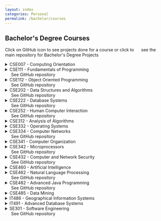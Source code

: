 ```yaml
---
layout: index
categories: Personal
permalink: /bachelor/courses
---
```


## Bachelor's Degree Courses

Click on GitHub icon to see projects done for a course or click to <a href="https://github.com/melikegecer/BachelorsProjects" class="fa fa-github" style="font-size: 20px; margin-top: 5px; margin-left: 10px;margin-right: 10px" target="_blank"></a> see the main repository for Bachelor's Degree Projects

<details>
<summary>
CSE007 - Computing Orientation
</summary>
Introduction to the field of comuting. Overview of computing and their dependencies. Overview of the industrial practice of computing.
<br>
<br>
</details>

<details>
<summary>
CSE111 - Fundamentals of Programming 
<div class="tooltip">
<a href="https://github.com/melikegecer/BachelorsProjects/tree/master/CSE111_Fundamentals_of_Programming" class="fa fa-github" style="font-size: 20px; margin-top: 5px; margin-left: 10px;margin-right: 10px" target="_blank"></a>
<span class="tooltiptext">See GitHub repository</span>
</div>
</summary>
Introduction to computers, computer programs and the Java language, identifiers, variables, assignment statements, constants, data types, casting, selections, loops, methods, arrays, strings and characters.
<br>
Technologies used; Java 7 and Dr.Java
<br>
<br>
</details>

<details>
<summary>
CSE112 - Object Oriented Programming
<div class="tooltip">
<a href="https://github.com/melikegecer/BachelorsProjects/tree/master/CSE112_Object_Oriented_Programming" class="fa fa-github" style="font-size: 20px; margin-top: 5px; margin-left: 10px;margin-right: 10px" target="_blank"></a>
<span class="tooltiptext">See GitHub repository</span>
</div>
</summary>
Objects and classes, constructors, static variables, constants and methods, visibility modifiers, passing objects and object arrays to methods, immutability, variable scopes, class abstraction and encapsulation, super and subclass concepts, inheritance, polymorphism, overriding, overloading, abstract classes, object-oriented design.
<br>
Technologies used; Java 7, UML Editor and NetBeans IDE
<br>
<br>
</details>

<details>
<summary>
CSE202 - Data Structures and Algorithms
<div class="tooltip">
<a href="https://github.com/melikegecer/BachelorsProjects/tree/master/CSE202_Data_Structures_and_Algorithms" class="fa fa-github" style="font-size: 20px; margin-top: 5px; margin-left: 10px;margin-right: 10px" target="_blank"></a>
<span class="tooltiptext">See GitHub repository</span>
</div>
</summary>
Algorithm analysis, linked lists, stacks, queues, trees, hashing, priority queues, sorting, graph data structures and graph algorithms.
<br>
Technologies used; Java 7 and NetBeans IDE
<br>
<br>
</details>

<details>  
<summary>
CSE222 - Database Systems
<div class="tooltip">
<a href="https://github.com/melikegecer/BachelorsProjects/tree/master/CSE222_Database_Systems" class="fa fa-github" style="font-size: 20px; margin-top: 5px; margin-left: 10px;margin-right: 10px" target="_blank"></a>
<span class="tooltiptext">See GitHub repository</span>
</div>
</summary>  
Entity-relationship model, database conceptual design, relational algebra, SQL, storage and indexing, B+ trees, hash indexes, query evaluation, external sorting, query optimization, normalization.
<br>
Technologies used; MySQL, Java 7, JDBC, SQL and NetBeans IDE
<br>
<br>
</details>

<details>  
<summary>
CSE252 - Human Computer Interaction
<div class="tooltip">
<a href="https://github.com/melikegecer/BachelorsProjects/tree/master/CSE252_Human_Computer_Interaction" class="fa fa-github" style="font-size: 20px; margin-top: 5px; margin-left: 10px;margin-right: 10px" target="_blank"></a>
<span class="tooltiptext">See GitHub repository</span>
</div>
</summary>  
Principles of human computer interaction. Elements of interactive computer systems, windows, and input devices. Window systems and dialogue control. Design of dialogues for interactive systems. Psychological, physiological, linguistic, and perceptual factors. Advantages and disadvantages of various interaction techniques, command language syntaxes, and data presentations. Design methodology and guidelines.
<br>
Technologies used; Java 8, Java FX, NetBeans IDE and Processing
<br>
<br>
</details>

<details>  
<summary>
CSE312 - Analysis of Algorithms
</summary>  
Divide-and-conquer strategy, graph algorithms, depth first search, breadth first search, shortest path algorithms, greedy strategy, dynamic programming, linear programming, numeric algorithms, NP-complete problems, approximation algorithms.
<br>
<br>
</details>

<details>  
<summary>
CSE332 - Operating Systems
</summary>  
Process abstraction, program loading and execution, multithreading, scheduling, synchronization, memory management, file systems, mass storage, I/O systems.
<br>
<br>
</details>

<details>  
<summary>
CSE334 - Computer Networks
<div class="tooltip">
<a href="https://github.com/melikegecer/BachelorsProjects/tree/master/CSE334_Computer_Networks" class="fa fa-github" style="font-size: 20px; margin-top: 5px; margin-left: 10px;margin-right: 10px" target="_blank"></a>
<span class="tooltiptext">See GitHub repository</span>
</div>
</summary>  
Network architecture, network protocols, application layer, transport, congestion, routing, link protocols, multiple access, overview of communication architectures.
<br>
Technologies used; Java 8 and NetBeans IDE
<br>
<br>
</details>

<details>  
<summary>
CSE341 - Computer Organization
</summary>  
Assembly language, computer arithmetic, datapath and control, pipelining, memory hierarchy, cache.
<br>
<br>
</details>

<details>  
<summary>
CSE342 - Microprocessors
<div class="tooltip">
<a href="https://github.com/melikegecer/BachelorsProjects/tree/master/CSE342_Microprocessors" class="fa fa-github" style="font-size: 20px; margin-top: 5px; margin-left: 10px;margin-right: 10px" target="_blank"></a>
<span class="tooltiptext">See GitHub repository</span>
</div>
</summary>  
Elements of microprocessor systems. Hardware and software analysis. Addressing techniques. Input/Output devices. Communication busses and links. Design of microprocessor based systems. Laboratory experiments and applications of microprocessor based systems and single board microcomputer systems: Arithmetic operations, loops, moving blocks of memory, stack and subroutines, parallel I/O, interrupts, timer operations.
<br>
Technologies used; Arduino IDE, C++
<br>
<br>
</details>

<details>  
<summary>
CSE432 - Computer and Network Security
<div class="tooltip">
<a href="https://github.com/melikegecer/BachelorsProjects/tree/master/CSE432_Computer_and_Network_Security" class="fa fa-github" style="font-size: 20px; margin-top: 5px; margin-left: 10px;margin-right: 10px" target="_blank"></a>
<span class="tooltiptext">See GitHub repository</span>
</div>
</summary>  
Principles and practices of cryptography, network security and secure software: Types of attacks on computer and networks, techniques used by attackers, intrusion detection, incident response procedures and solutions, managing risks. Information security policies.
<br>
Technologies used; Java 8 and NetBeans IDE
<br>
<br>
</details>

<details>  
<summary>
CSE460 - Artificial Intelligence
</summary>  
Representation of knowledge. Search and heuristic programming. Logic and logic programming. Application areas of artificial intelligence: Problem solving, games and puzzles, expert systems, planning, learning, vision, and natural language understanding. Exercises in an artificial intelligence language.
<br>
<br>
</details>

<details>  
<summary>
CSE462 - Natural Language Processing
<div class="tooltip">
<a href="https://github.com/melikegecer/BachelorsProjects/tree/master/CSE462_Natural_Language_Processing" class="fa fa-github" style="font-size: 20px; margin-top: 5px; margin-left: 10px;margin-right: 10px" target="_blank"></a>
<span class="tooltiptext">See GitHub repository</span>
</div>
</summary>  
Levels of natural language processing: Morphological, syntactic and semantic analysis. Transformational grammars. Applications in Prolog.
<br>
Technologies used; Python, PyCharm Edu
<br>
<br>
</details>

<details>  
<summary>
CSE482 - Advanced Java Programming
<div class="tooltip">
<a href="https://github.com/melikegecer/BachelorsProjects/tree/master/CSE482_Advanced_Java_Programming" class="fa fa-github" style="font-size: 20px; margin-top: 5px; margin-left: 10px;margin-right: 10px" target="_blank"></a>
<span class="tooltiptext">See GitHub repository</span>
</div>
</summary>  
This course aims to introduce the students to some concepts of advanced Java programming and practice on reusing components. It focuses on Graphical User Interface (GUI), multithreading, networking, and database manipulation. By completing the course, the students should be able to write sophisticated Java applications.
<br>
Technologies used; Java 8, Java FX, JPA, JavaMail, JDBC, JUnit, MySQL and NetBeans IDE
<br>
<br>
</details>

<details>  
<summary>
CSE485 - Data Mining
</summary>  
The aim of this course is to introduce the basic concepts of data mining and analysis. In this regard, we will cover the following subjects: data types, data preprocessing, frequent pattern mining, clustering, classication, feature selection, and data mining applications. Students will also learn how to efectively use them in real world scenarios.
<br>
Technologies used; Weka
<br>
<br>
</details>

<details>
<summary>
IT486 - Geographical Information Systems
</summary>
This course aims to provide an understanding of the basic concepts and uses of GIS technology and corresponding concepts. After successfully completing the course, the student will:
(a) understand the basic structures, concepts, theories, components and applications of GIS
(b) gain an experience with a variety of GIS operations
(c) understand GIS data including raster and vector data, data sources of GIS
(d) describe topology and provide examples of topological relationships
(e) spatial analysis and use spatial analysis to solve geographic problems
(f) understand typical uses of GIS in the real world
<br>
Technologies used; QGIS
<br>
<br>
</details>

<details>
<summary>
IT491 - Advanced Database Systems
</summary>
Fundamentals of relational databases, Data layout, buffer systems, file management, indexing techniques (tree-based and hashing). Query processing methodology, implementation of relational operators, external sorting, query optimization. Transaction models, concurrency control algorithms, database recovery.
<br>
Technologies used; MySQL, SQL
<br>
<br>
</details>

<details>
<summary>
SE301 - Software Engineering
<div class="tooltip">
<a href="https://github.com/melikegecer/BachelorsProjects/tree/master/SE301_Software_Engineering" class="fa fa-github" style="font-size: 20px; margin-top: 5px; margin-left: 10px;margin-right: 10px" target="_blank"></a>
<span class="tooltiptext">See GitHub repository</span>
</div>
</summary>
Introduction to software engineering, UML, requirements elicitation, analysis, system design, object design, testing, project management, software life cycle.
<br>
Technologies used; Java 8, JSF, JDBC, PrimeFaces, SQL, MySQL and NetBeans IDE
<br>
<br>
</details>
